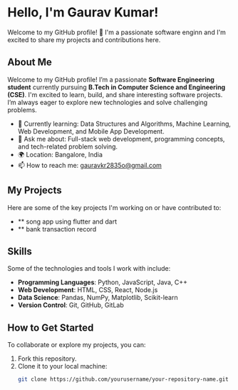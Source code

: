 # Hello, I'm Gaurav Kumar!

Welcome to my GitHub profile! 👋 I'm a passionate software enginn  and I'm excited to share my projects and contributions here.

## About Me

Welcome to my GitHub profile! I’m a passionate **Software Engineering student** currently pursuing **B.Tech in Computer Science and Engineering (CSE)**. I'm excited to learn, build, and share interesting software projects. I’m always eager to explore new technologies and solve challenging problems.


- 🌱 Currently learning: Data Structures and Algorithms, Machine Learning, Web Development, and Mobile App Development.
- 💬 Ask me about: Full-stack web development, programming concepts, and tech-related problem solving.
- 🌍 Location: Bangalore, India
- 📫 How to reach me: gauravkr2835o@gmail.com
## My Projects

Here are some of the key projects I'm working on or have contributed to:

- ** song app using flutter and dart
- ** bank transaction record


## Skills

Some of the technologies and tools I work with include:

- **Programming Languages**: Python, JavaScript, Java, C++
- **Web Development**: HTML, CSS, React, Node.js
- **Data Science**: Pandas, NumPy, Matplotlib, Scikit-learn
- **Version Control**: Git, GitHub, GitLab

## How to Get Started

To collaborate or explore my projects, you can:

1. Fork this repository.
2. Clone it to your local machine:
   ```bash
   git clone https://github.com/yourusername/your-repository-name.git
